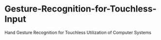 # Gesture-Recognition-for-Touchless-Input
Hand Gesture Recognition for Touchless Utilization of Computer Systems
